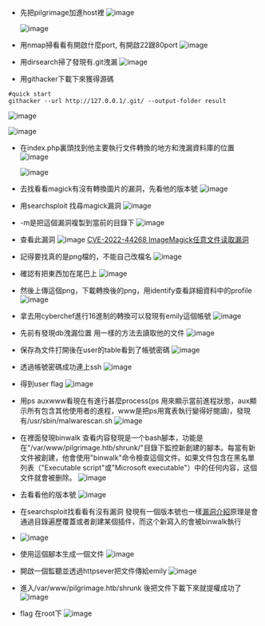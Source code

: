 - 先把pilgrimage加進host裡
 ![image](https://hackmd.io/_uploads/BkRp52zM6.png)

  ![image](https://hackmd.io/_uploads/Sy6Aqnzzp.png)
- 用nmap掃看看有開啟什麼port, 有開啟22跟80port 
![image](https://hackmd.io/_uploads/S1FgeTGfp.png)

- 用dirsearch掃了發現有.git洩漏
![image](https://hackmd.io/_uploads/S1-066mfp.png)


- 用githacker下載下來獲得源碼
```
#quick start
githacker --url http://127.0.0.1/.git/ --output-folder result
```
![image](https://hackmd.io/_uploads/SygPaaXfa.png)

![image](https://hackmd.io/_uploads/SJlKDRXf6.png)

- 在index.php裏頭找到他主要執行文件轉換的地方和洩漏資料庫的位置
![image](https://hackmd.io/_uploads/HkUTvRXzp.png)

  ![image](https://hackmd.io/_uploads/r1mlQ_SGT.png)


- 去找看看magick有沒有轉換圖片的漏洞，先看他的版本號
![image](https://hackmd.io/_uploads/Bkaid07za.png)

- 用searchsploit 找尋magick漏洞
![image](https://hackmd.io/_uploads/S1rTt0XfT.png)

- -m是把這個漏洞複製到當前的目錄下
![image](https://hackmd.io/_uploads/ryGAs0mM6.png)
- 查看此漏洞
  ![image](https://hackmd.io/_uploads/HkZ130Xza.png)
[CVE-2022-44268 ImageMagick任意文件读取漏洞](https://cloud.tencent.com/developer/article/2235689)

- 記得要找真的是png檔的，不能自己改檔名
![image](https://hackmd.io/_uploads/HJXa1-4z6.png)

- 確認有把東西加在尾巴上
![image](https://hackmd.io/_uploads/rk1Cy-4Gp.png)

- 然後上傳這個png，下載轉換後的png，用identify查看詳細資料中的profile
![image](https://hackmd.io/_uploads/SyFvBZNG6.png)

- 拿去用cyberchef進行16進制的轉換可以發現有emily這個帳號
![image](https://hackmd.io/_uploads/H1p07fEzT.png)

- 先前有發現db洩漏位置 用一樣的方法去讀取他的文件
![image](https://hackmd.io/_uploads/Bkx-BdHGa.png)

- 保存為文件打開後在user的table看到了帳號密碼
![image](https://hackmd.io/_uploads/BkQtudSM6.png)

- 透過帳號密碼成功連上ssh
![image](https://hackmd.io/_uploads/Sy9XDPLz6.png)

- 得到user flag
![image](https://hackmd.io/_uploads/S1LDvPIz6.png)

- 用ps auxwww看現在有進行甚麼process(ps 用來顯示當前進程狀態，aux顯示所有包含其他使用者的進程，www是把ps用寬表執行變得好閱讀)，發現有/usr/sbin/malwarescan.sh
![image](https://hackmd.io/_uploads/rytj5vUMT.png)

- 在裡面發現binwalk 查看内容發現是一个bash腳本，功能是在"/var/www/pilgrimage.htb/shrunk/"目錄下監控新創建的腳本。每當有新文件被創建，他會使用"binwalk"命令檢查這個文件。如果文件包含在黑名單列表（"Executable script"或"Microsoft executable"）中的任何内容，这個文件就會被删除。
![image](https://hackmd.io/_uploads/ByBtiDIGa.png)

- 去看看他的版本號
![image](https://hackmd.io/_uploads/SkmIhPLG6.png)

- 在searchsploit找看看有沒有漏洞 發現有一個版本號也一樣[漏洞介紹](https://zhuanlan.zhihu.com/p/654020580)原理是會通過目錄遍歷覆蓋或者創建某個插件，而这个新寫入的會被binwalk執行
- ![image](https://hackmd.io/_uploads/SyhAhPLfT.png)

- 使用這個腳本生成一個文件
![image](https://hackmd.io/_uploads/HyNnW7cGp.png)

- 開啟一個監聽並透過httpsever把文件傳給emily
![image](https://hackmd.io/_uploads/SkykmXqfT.png)

- 進入/var/www/pilgrimage.htb/shrunk 後把文件下載下來就提權成功了
![image](https://hackmd.io/_uploads/H1d1SX5GT.png)

- flag 在root下
![image](https://hackmd.io/_uploads/BJMEBmcGa.png)
